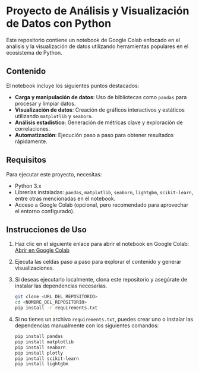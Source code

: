# Proyecto de Análisis y Visualización de Datos con Python

Este repositorio contiene un notebook de Google Colab enfocado en el análisis y la visualización de datos utilizando herramientas populares en el ecosistema de Python. 

## Contenido

El notebook incluye los siguientes puntos destacados:

- **Carga y manipulación de datos**: Uso de bibliotecas como `pandas` para procesar y limpiar datos.
- **Visualización de datos**: Creación de gráficos interactivos y estáticos utilizando `matplotlib` y `seaborn`.
- **Análisis estadístico**: Generación de métricas clave y exploración de correlaciones.
- **Automatización**: Ejecución paso a paso para obtener resultados rápidamente.

## Requisitos

Para ejecutar este proyecto, necesitas:

- Python 3.x
- Librerías instaladas: `pandas`, `matplotlib`, `seaborn`, `lightgbm`, `scikit-learn`, entre otras mencionadas en el notebook.
- Acceso a Google Colab (opcional, pero recomendado para aprovechar el entorno configurado).

## Instrucciones de Uso

1. Haz clic en el siguiente enlace para abrir el notebook en Google Colab:
   [Abrir en Google Colab](https://colab.research.google.com/drive/14WToJTNdvsi4PldmFiZA96MGSVxMPzDF?usp=sharing)

2. Ejecuta las celdas paso a paso para explorar el contenido y generar visualizaciones.

3. Si deseas ejecutarlo localmente, clona este repositorio y asegúrate de instalar las dependencias necesarias.

   ```bash
   git clone <URL_DEL_REPOSITORIO>
   cd <NOMBRE_DEL_REPOSITORIO>
   pip install -r requirements.txt
   ```

4. Si no tienes un archivo `requirements.txt`, puedes crear uno o instalar las dependencias manualmente con los siguientes comandos:

   ```bash
   pip install pandas
   pip install matplotlib
   pip install seaborn
   pip install plotly
   pip install scikit-learn
   pip install lightgbm
   ```
